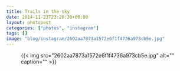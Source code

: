 ```yaml
---
title: Trails in the sky
date: 2014-11-23T23:20:30+00:00
layout: photopost
categories: ["photos", "instagram"]
tags: []
image: "blog/instagram/2602aa7873a1572e6f1f4736a973cb5e.jpg"
---
```


<figure class="photo photo--square">
  {{< img src="2602aa7873a1572e6f1f4736a973cb5e.jpg" alt="" caption="" >}}

</figure>


